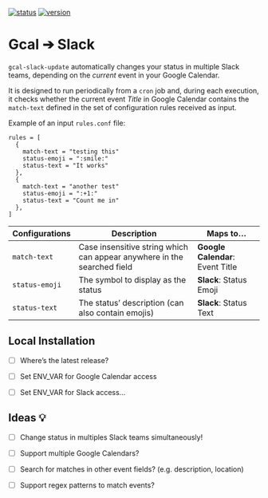 [![status](https://img.shields.io/badge/status-dev%20(wip)-red.svg)](#)
[![version](https://img.shields.io/badge/version-%C2%AF%5C__(%E3%83%84)__%2F%C2%AF-red.svg)](../../releases)

# Gcal ➔ Slack

`gcal-slack-update` automatically changes your status in multiple Slack teams, depending on the _current_ event in your Google Calendar.

It is designed to run periodically from a `cron` job and, during each execution, it checks whether the current event *Title* in Google Calendar contains the `match-text` defined in the set of configuration rules received as input.

Example of an input `rules.conf` file:

```
rules = [
  {
    match-text = "testing this"
    status-emoji = ":smile:"
    status-text = "It works"
  }, 
  {
    match-text = "another test"
    status-emoji = ":+1:"
    status-text = "Count me in"
  },
]
```



| Configurations | Description                              | Maps to…                     |
| -------------- | ---------------------------------------- | ---------------------------- |
| `match-text`   | Case insensitive string which can appear anywhere in the searched field | **Google Calendar**: Event Title |
| `status-emoji` | The symbol to display as the status      | **Slack**: Status Emoji          |
| `status-text`  | The status’ description (can also contain emojis) | **Slack**: Status Text           |



## Local Installation

* [ ] Where’s the latest release?
* [ ] Set ENV_VAR for Google Calendar access
* [ ] Set ENV_VAR for Slack access…



## Ideas 💡

- [ ] Change status in multiples Slack teams simultaneously!
- [ ] Support multiple Google Calendars?
- [ ] Search for matches in other event fields? (e.g. description, location)
- [ ] Support regex patterns to match events?


